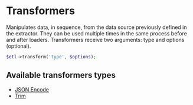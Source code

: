 # Transformers

Manipulates data, in sequence, from the data source previously defined in the extractor. They can be used multiple times in the same process before and after loaders. Transformers receive two arguments: type and options (optional).

```php
$etl->transform('type', $options);
```

## Available transformers types

* [JSON Encode](JsonEncode.md)
* [Trim](Trim.md)
